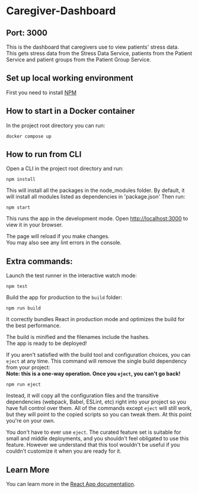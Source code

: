 # Caregiver-Dashboard
## Port: 3000
This is the dashboard that caregivers use to view patients' stress data. \
This gets stress data from the Stress Data Service, patients from the Patient Service and patient groups from the Patient Group Service.

## Set up local working environment
First you need to install [NPM](https://www.npmjs.com/)

## How to start in a Docker container
In the project root directory you can run:
```
docker compose up
```
## How to run from CLI

Open a CLI in the project root directory and run:
```
npm install
```
This will install all the packages in the node_modules folder.
By default, it will install all modules listed as dependencies in 'package.json'
Then run:
```
npm start
```
This runs the app in the development mode.
Open [http://localhost:3000](http://localhost:3000) to view it in your browser.

The page will reload if you make changes.\
You may also see any lint errors in the console.

## Extra commands:
Launch the test runner in the interactive watch mode:
```
npm test
```
Build the app for production to the `build` folder:
```
npm run build
```
It correctly bundles React in production mode and optimizes the build for the best performance.

The build is minified and the filenames include the hashes.\
The app is ready to be deployed!


If you aren't satisfied with the build tool and configuration choices, you can `eject` at any time. This command will remove the single build dependency from your project: \
**Note: this is a one-way operation. Once you `eject`, you can't go back!**
```
npm run eject
```
Instead, it will copy all the configuration files and the transitive dependencies (webpack, Babel, ESLint, etc) right into your project so you have full control over them. All of the commands except `eject` will still work, but they will point to the copied scripts so you can tweak them. At this point you're on your own.

You don't have to ever use `eject`. The curated feature set is suitable for small and middle deployments, and you shouldn't feel obligated to use this feature. However we understand that this tool wouldn't be useful if you couldn't customize it when you are ready for it.

## Learn More

You can learn more in the [React App documentation](https://facebook.github.io/create-react-app/docs/getting-started).

